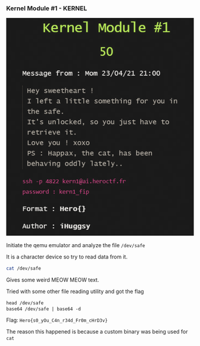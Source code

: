 ### Kernel Module #1 - KERNEL

![task](task.png)

Initiate the qemu emulator and analyze the file ```/dev/safe```

It is a character device so try to read data from it.
```bash
cat /dev/safe
```

Gives some weird MEOW MEOW text.

Tried with some other file reading utility and got the flag
```
head /dev/safe
base64 /dev/safe | base64 -d
```

Flag: ```Hero{s0_yOu_C4n_r34d_Fr0m_cHrD3v}```

The reason this happened is because a custom binary was being used for ```cat```
